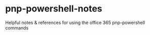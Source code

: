 # pnp-powershell-notes
Helpful notes &amp; references for using the office 365 pnp-powershell commands
